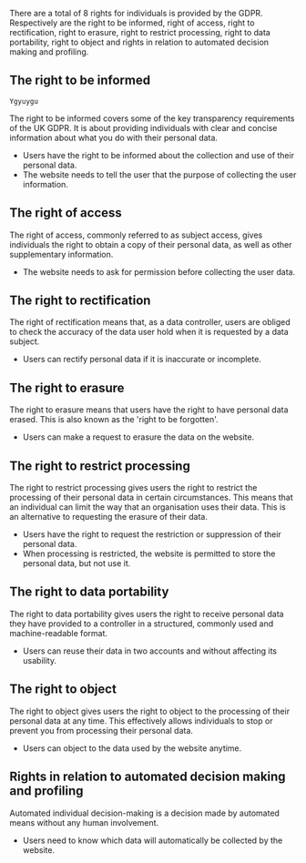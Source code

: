 There are a total of 8 rights for individuals is provided by the GDPR. Respectively are the right to be informed, right of access, right to rectification, right to erasure, right to restrict processing, right to data portability, right to object and rights in relation to automated decision making and profiling. 

## The right to be informed

	Ygyuygu

The right to be informed covers some of the key transparency requirements of the UK GDPR. It is about providing individuals with clear and concise information about what you do with their personal data.
- Users have the right to be informed about the collection and use of their personal data.
- The website needs to tell the user that the purpose of collecting the user information.

## The right of access

The right of access, commonly referred to as subject access, gives individuals the right to obtain a copy of their personal data, as well as other supplementary information.
- The website needs to ask for permission before collecting the user data.

## The right to rectification

The right of rectification means that, as a data controller, users are obliged to check the accuracy of the data user hold when it is requested by a data subject. 
- Users can rectify personal data if it is inaccurate or incomplete.

## The right to erasure

The right to erasure means that users have the right to have personal data erased. This is also known as the 'right to be forgotten'.
- Users can make a request to erasure the data on the website.

## The right to restrict processing

The right to restrict processing gives users the right to restrict the processing of their personal data in certain circumstances. This means that an individual can limit the way that an organisation uses their data. This is an alternative to requesting the erasure of their data.
- Users have the right to request the restriction or suppression of their personal data.
- When processing is restricted, the website is permitted to store the personal data, but not use it.

## The right to data portability

The right to data portability gives users the right to receive personal data they have provided to a controller in a structured, commonly used and machine-readable format.
- Users can reuse their data in two accounts and without affecting its usability.

## The right to object

The right to object gives users the right to object to the processing of their personal data at any time. This effectively allows individuals to stop or prevent you from processing their personal data.
- Users can object to the data used by the website anytime.

## Rights in relation to automated decision making and profiling

Automated individual decision-making is a decision made by automated means without any human involvement.
- Users need to know which data will automatically be collected by the website.
